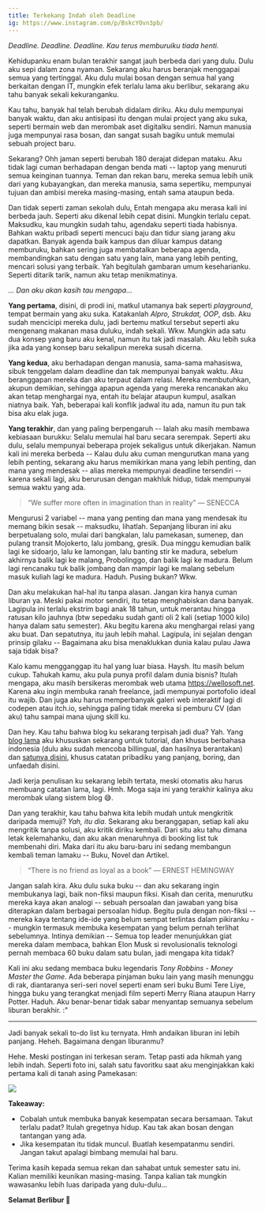 ```yaml
---
title: Terkekang Indah oleh Deadline
ig: https://www.instagram.com/p/BskcYOvn3pb/
---
```


*Deadline. Deadline. Deadline. Kau terus memburuiku tiada henti.*

Kehidupanku enam bulan terakhir sangat jauh berbeda dari yang dulu. Dulu aku sepi dalam zona nyaman. Sekarang aku harus beranjak menggapai semua yang tertinggal. Aku dulu mulai bosan dengan semua hal yang berkaitan dengan IT, mungkin efek terlalu lama aku berlibur, sekarang aku tahu banyak sekali kekuranganku.

Kau tahu, banyak hal telah berubah didalam diriku. Aku dulu mempunyai banyak waktu, dan aku antisipasi itu dengan mulai project yang aku suka, seperti bermain web dan merombak aset digitalku sendiri. Namun manusia juga mempunyai rasa bosan, dan sangat susah bagiku untuk memulai sebuah project baru.

Sekarang? Ohh jaman seperti berubah 180 derajat didepan mataku. Aku tidak lagi cuman berhadapan dengan benda mati -- laptop yang menuruti semua keinginan tuannya. Teman dan rekan baru, mereka semua lebih unik dari yang kubayangkan, dan mereka manusia, sama sepertiku, mempunyai tujuan dan ambisi mereka masing-masing, entah sama ataupun beda.

Dan tidak seperti zaman sekolah dulu, Entah mengapa aku merasa kali ini berbeda jauh. Seperti aku dikenal lebih cepat disini. Mungkin terlalu cepat. Maksudku, kau mungkin sudah tahu, agendaku seperti tiada habisnya. Bahkan waktu pribadi seperti mencuci baju dan tidur siang jarang aku dapatkan. Banyak agenda baik kampus dan diluar kampus datang memburuku, bahkan sering juga membatalkan beberapa agenda, membandingkan satu dengan satu yang lain, mana yang lebih penting,  mencari solusi yang terbaik. Yah begitulah gambaran umum keseharianku. Seperti ditarik tarik, namun aku tetap menikmatinya.

*... Dan aku akan kasih tau mengapa...*

**Yang pertama**, disini, di prodi ini, matkul utamanya bak seperti _playground_, tempat bermain yang aku suka. Katakanlah *Alpro, Strukdat, OOP*, dsb. Aku sudah mencicipi mereka dulu, jadi bertemu matkul tersebut seperti aku mengenang makanan masa duluku, indah sekali. Wkw. Mungkin ada satu dua konsep yang baru aku kenal, namun itu tak jadi masalah. Aku lebih suka jika ada yang konsep baru sekalipun mereka susah dicerna.

**Yang kedua**, aku berhadapan dengan manusia, sama-sama mahasiswa, sibuk tenggelam dalam deadline dan tak mempunyai banyak waktu. Aku beranggapan mereka dan aku terpaut dalam relasi. Mereka membutuhkan, akupun demikian, sehingga apapun agenda yang mereka rencanakan aku akan tetap menghargai nya, entah itu belajar ataupun kumpul, asalkan niatnya baik. Yah, beberapai kali konflik jadwal itu ada, namun itu pun tak bisa aku elak juga.

**Yang terakhir**, dan yang paling berpengaruh -- Ialah aku masih membawa kebiasaan burukku: Selalu memulai hal baru secara serempak. Seperti aku dulu, selalu mempunyai beberapa projek sekaligus untuk dikerjakan. Namun kali ini mereka berbeda -- Kalau dulu aku cuman mengurutkan mana yang lebih penting, sekarang aku harus memikirkan mana yang lebih penting, dan mana yang mendesak -- alias mereka mempunyai deadline tersendiri -- karena sekali lagi, aku berurusan dengan makhluk hidup, tidak mempunyai semua waktu yang ada.

> “We suffer more often in imagination than in reality” — SENECCA

Mengurusi 2 variabel -- mana yang penting dan mana yang mendesak itu memang bikin sesak -- maksudku, lihatlah. Sepanjang liburan ini aku berpetualang solo, mulai dari bangkalan, lalu pamekasan, sumenep, dan pulang transit Mojokerto, lalu jombang, gresik. Dua minggu kemudian balik lagi ke sidoarjo, lalu ke lamongan, lalu banting stir ke madura, sebelum akhirnya balik lagi ke malang, Probolinggo, dan balik lagi ke madura. Belum lagi rencanaku tuk balik jombang dan mampir lagi ke malang sebelum masuk kuliah lagi ke madura. Haduh. Pusing bukan? Wkw.

Dan aku melakukan hal-hal itu tanpa alasan. Jangan kira hanya cuman liburan ya. Meski pakai motor sendiri, itu tetap menghabiskan dana banyak. Lagipula ini terlalu ekstrim bagi anak 18 tahun, untuk merantau hingga ratusan kilo jauhnya (btw sepedaku sudah ganti oli 2 kali (setiap 1000 kilo) hanya dalam satu semester). Aku begitu karena aku menghargai relasi yang aku buat. Dan sepatutnya, itu jauh lebih mahal. Lagipula, ini sejalan dengan prinsip gilaku -- Bagaimana aku bisa menaklukkan dunia kalau pulau Jawa saja tidak bisa?

Kalo kamu mengganggap itu hal yang luar biasa. Haysh. Itu masih belum cukup. Tahukah kamu, aku pula punya profil dalam dunia bisnis? Itulah mengapa, aku masih bersikeras merombak web utama <https://wellosoft.net>. Karena aku ingin membuka ranah freelance, jadi mempunyai portofolio ideal itu wajib. Dan juga aku harus memperbanyak galeri web interaktif lagi di codepen atau itch.io, sehingga paling tidak mereka si pemburu CV (dan aku) tahu sampai mana ujung skill ku.

Dan hey. Kau tahu bahwa blog ku sekarang terpisah jadi dua? Yah. Yang [blog lama](https://blog.wellosoft.net) aku khususkan sekarang untuk tutorial, dan khusus berbahasa indonesia (dulu aku sudah mencoba billingual, dan hasilnya berantakan) dan [satunya disini](https://memo.wellosoft.net), khusus catatan pribadiku yang panjang, boring, dan unfaedah disini.

Jadi kerja penulisan ku sekarang lebih tertata, meski otomatis aku harus membuang catatan lama, lagi. Hmh. Moga saja ini yang terakhir kalinya aku merombak ulang sistem blog 😅.

Dan yang terakhir, kau tahu bahwa kita lebih mudah untuk mengkritik daripada memuji? *Yah, itu dia*. Sekarang aku beranggapan, setiap kali aku mengritik tanpa solusi, aku kritik diriku kembali. Dari situ aku tahu dimana letak kelemahanku, dan aku akan menaruhnya di booking list tuk membenahi diri. Maka dari itu aku baru-baru ini sedang membangun kembali teman lamaku -- Buku, Novel dan Artikel.

> “There is no friend as loyal as a book” — ERNEST HEMINGWAY

Jangan salah kira. Aku dulu suka buku -- dan aku sekarang ingin membukanya lagi, baik non-fiksi maupun fiksi. Kisah dan cerita, menurutku mereka kaya akan analogi -- sebuah persoalan dan jawaban yang bisa diterapkan dalam berbagai persoalan hidup. Begitu pula dengan non-fiksi -- mereka kaya tentang ide-ide yang belum sempat terlintas dalam pikiranku -- mungkin termasuk membuka kesempatan yang belum pernah terlihat sebelumnya. Intinya demikian -- Semua top leader menunjukkan giat mereka dalam membaca, bahkan Elon Musk si revolusionalis teknologi pernah membaca 60 buku dalam satu bulan, jadi mengapa kita tidak?

Kali ini aku sedang membaca buku legendaris *Tony Robbins - Money Master the Game*. Ada beberapa pinjaman buku lain yang masih menunggu di rak, diantaranya seri-seri novel seperti enam seri buku Bumi Tere Liye, hingga buku yang terangkat menjadi film seperti Merry Riana ataupun Harry Potter. Haduh. Aku benar-benar tidak sabar menyantap semuanya sebelum liburan berakhir. :"

---

Jadi banyak sekali to-do list ku ternyata. Hmh andaikan liburan ini lebih panjang. Heheh. Bagaimana dengan liburanmu?

Hehe. Meski postingan ini terkesan seram. Tetap pasti ada hikmah yang lebih indah. Seperti foto ini, salah satu favoritku saat aku menginjakkan kaki pertama kali di tanah asing Pamekasan:

![](https://res.cloudinary.com/wellosoft/image/upload/v1546833986/home/me-backcloud.jpg)

**Takeaway:**

+ Cobalah untuk membuka banyak kesempatan secara bersamaan. Takut terlalu padat? Itulah gregetnya hidup. Kau tak akan bosan dengan tantangan yang ada.
+ Jika kesempatan itu tidak muncul. Buatlah kesempatanmu sendiri. Jangan takut apalagi bimbang memulai hal baru.

Terima kasih kepada semua rekan dan sahabat untuk semester satu ini. Kalian memiliki keunikan masing-masing. Tanpa kalian tak mungkin wawasanku lebih luas daripada yang dulu-dulu...

**Selamat Berlibur 📸**